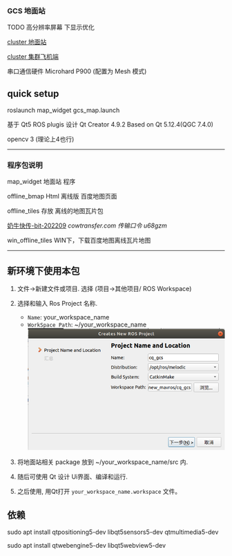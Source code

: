 ### GCS 地面站 

TODO 高分辨率屏幕 下显示优化

[cluster 地面站](https://github.com/BearBoy233/cluster_gcs)

[cluster 集群飞机端](https://github.com/BearBoy233/cluster)

串口通信硬件 Microhard P900 (配置为 Mesh 模式)



## quick setup

roslaunch map_widget gcs_map.launch

基于 Qt5 ROS plugis 设计
Qt Creator 4.9.2
Based on Qt 5.12.4(QGC 7.4.0)

opencv 3 (理论上4也行)



--- ---
### 程序包说明

map_widget		地面站 程序

offline_bmap		Html 离线版 百度地图页面

offline_tiles		存放 离线的地图瓦片包

[奶牛快传-bit-202209](https://cowtransfer.com/s/a9aef19af4904c)  *cowtransfer.com 传输口令 u68gzm*

win_offline_tiles	WIN下，下载百度地图离线瓦片地图

--- ---
## 新环境下使用本包

1. 文件->新建文件或项目.
	选择 (项目->其他项目/ ROS Workspace)

2. 选择和输入 Ros Project 名称.
   - `Name`: your_workspace_name
   - `WorkSpace Path`: ~/your_workspace_name
   ![qt_setup1](./map_widget/plugins/qt_setup1.png)

3. 将地面站相关 package 放到 ~/your_workspace_name/src 内.

4. 随后可使用 Qt 设计 Ui界面、编译和运行.

5. 之后使用, 用Qt打开 `your_workspace_name.workspace` 文件。


## 依赖

sudo apt install qtpositioning5-dev libqt5sensors5-dev qtmultimedia5-dev

sudo apt install qtwebengine5-dev libqt5webview5-dev